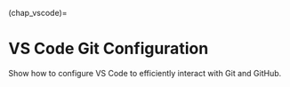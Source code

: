 (chap_vscode)=
# VS Code Git Configuration

Show how to configure VS Code to efficiently interact with Git and GitHub.

